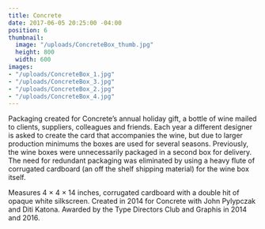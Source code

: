 ```yaml
---
title: Concrete
date: 2017-06-05 20:25:00 -04:00
position: 6
thumbnail:
  image: "/uploads/ConcreteBox_thumb.jpg"
  height: 800
  width: 600
images:
- "/uploads/ConcreteBox_1.jpg"
- "/uploads/ConcreteBox_3.jpg"
- "/uploads/ConcreteBox_2.jpg"
- "/uploads/ConcreteBox_4.jpg"
---
```


Packaging created for Concrete’s annual holiday gift, a bottle of wine mailed to clients, suppliers, colleagues and friends. Each year a different designer is asked to create the card that accompanies the wine, but due to larger production minimums the boxes are used for several seasons. Previously, the wine boxes were unnecessarily packaged in a second box for delivery. The need for redundant packaging was eliminated by using a heavy flute of corrugated cardboard (an off the shelf shipping material) for the wine box itself.

Measures 4 × 4 × 14 inches, corrugated cardboard with a double hit of opaque white silkscreen. Created in 2014 for Concrete with John Pylypczak and Diti Katona. Awarded by the Type Directors Club and Graphis in 2014 and 2016.